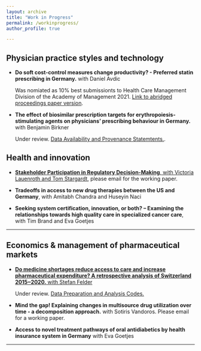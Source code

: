 ```yaml
---
layout: archive
title: "Work in Progress"
permalink: /workinprogress/
author_profile: true

---
```


## Physician practice styles and technology

- **Do soft cost-control measures change productivity? - Preferred statin prescribing in Germany.** with Daniel Avdic

  Was nomiated as 10% best submissionts to Health Care Management Division of the Academy of Management 2021. [Link to abridged proceedings paper version](https://journals.aom.org/doi/10.5465/AMBPP.2021.226).


- **The effect of biosimilar prescription targets for erythropoiesis-stimulating agents on physicians’ prescribing behaviour in Germany.** with Benjamin Birkner

  Under review. [Data Availability and Provenance Statemtents.](https://osf.io/dn9uy/?view_only=f346d8dcc80e4dc1b18b22094c0c8278).


## Health and innovation

- [**Stakeholder Participation in Regulatory Decision-Making**, with Victoria Lauenroth and Tom Stargardt](https://journals.aom.org/doi/10.5465/AMBPP.2018.11748abstract), please email for the working paper.

- **Tradeoffs in access to new drug therapies between the US and Germany**, with Amitabh Chandra and Huseyin Naci

- **Seeking system certification, innovation, or both? – Examining the relationships towards high quality care in specialized cancer care**, with Tim Brand and Eva Goetjes



- - -


## Economics & management of pharmaceutical markets

- [**Do medicine shortages reduce access to care and increase pharmaceutical expenditure? A retrospective analysis of Switzerland 2015‒2020.** with Stefan Felder](https://wwz.unibas.ch/de/wwz-forum/projekte-und-publikationen/fv-78/)

   Under review. [Data Preparation and Analysis Codes.](https://osf.io/z57vg/?view_only=b8548abd78e743c0982c66289923966f)


- **Mind the gap! Explaining changes in multisource drug utilization over time - a decomposition approach.** with Sotiris Vandoros. Please email for a working paper.

- **Access to novel treatment pathways of oral antidiabetics by health insurance system in Germany** with Eva Goetjes

- - -




